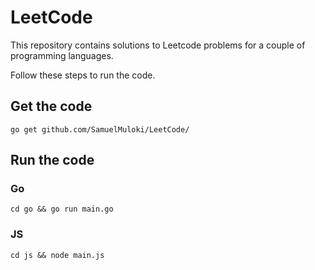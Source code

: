 # LeetCode
This repository contains solutions to Leetcode problems for a couple of programming languages.

Follow these steps to run the code.

## Get the code
```
go get github.com/SamuelMuloki/LeetCode/
```
## Run the code
### Go
```
cd go && go run main.go
```
### JS
```
cd js && node main.js
```
